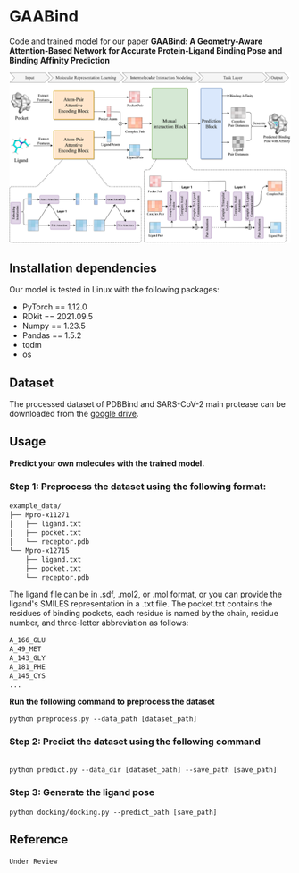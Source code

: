 # GAABind
Code and trained model for our paper **GAABind: A Geometry-Aware Attention-Based
Network for Accurate Protein-Ligand Binding Pose
and Binding Affinity Prediction**

![Overall FrameWork](Figure1_overall.png)


## Installation dependencies
Our model is tested in Linux with the following packages:
- PyTorch == 1.12.0
- RDkit == 2021.09.5
- Numpy == 1.23.5
- Pandas == 1.5.2
- tqdm
- os



## Dataset
The processed dataset of PDBBind and SARS-CoV-2 main protease can be downloaded from the [google drive](https://drive.google.com/file/d/1uZDKhqBrNSvke29Wozq7TzwzwWYrzbU1/view?usp=drive_link).



## Usage
**Predict your own molecules with the trained model.**
### Step 1: Preprocess the dataset using the following format:
```shell
example_data/
├── Mpro-x11271
│   ├── ligand.txt
│   ├── pocket.txt
│   └── receptor.pdb
└── Mpro-x12715
    ├── ligand.txt
    ├── pocket.txt
    └── receptor.pdb
```
The ligand file can be in .sdf, .mol2, or .mol format, or you can provide the ligand's SMILES representation in a .txt file. The pocket.txt contains the residues of binding pockets, each residue is named by the chain, residue number, and three-letter abbreviation as follows:
```
A_166_GLU
A_49_MET
A_143_GLY
A_181_PHE
A_145_CYS
...
```
**Run the following command to preprocess the dataset**
```shell
python preprocess.py --data_path [dataset_path]
```


### Step 2: Predict the dataset using the following command
```shell

python predict.py --data_dir [dataset_path] --save_path [save_path] 
```
### Step 3: Generate the ligand pose 
```shell
python docking/docking.py --predict_path [save_path]
```



## Reference
```
Under Review
```